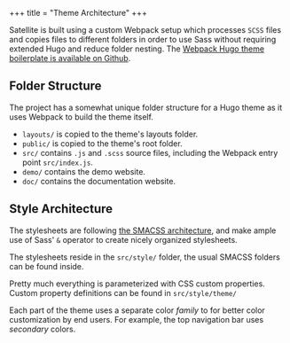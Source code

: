+++
title = "Theme Architecture"
+++

Satellite is built using a custom Webpack setup which processes `SCSS` files
and copies files to different folders in order to use Sass without requiring
extended Hugo and reduce folder nesting.
The [Webpack Hugo theme boilerplate is available on Github](https://github.com/LKummer/hugo-theme-boilerplate).

## Folder Structure

The project has a somewhat unique folder structure for a Hugo theme as it uses
Webpack to build the theme itself.

- `layouts/` is copied to the theme's layouts folder.
- `public/` is copied to the theme's root folder.
- `src/` contains `.js` and `.scss` source files, including the Webpack entry point `src/index.js`.
- `demo/` contains the demo website.
- `doc/` contains the documentation website.

## Style Architecture

The stylesheets are following [the SMACSS architecture](http://smacss.com/),
and make ample use of Sass' `&` operator to create nicely organized stylesheets.

The stylesheets reside in the `src/style/` folder, the usual SMACSS folders can
be found inside.

Pretty much everything is parameterized with CSS custom properties. Custom property
definitions can be found in `src/style/theme/`

Each part of the theme uses a separate color _family_ to for better color
customization by end users. For example, the top navigation bar uses _secondary_
colors.

